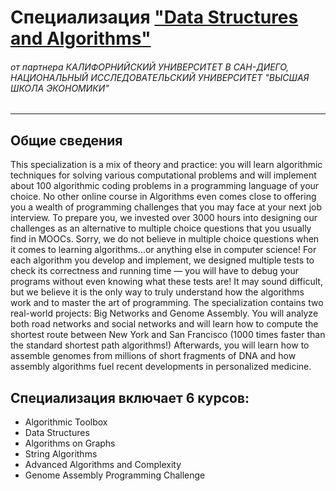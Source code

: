 # Специализация ["Data Structures and Algorithms"](https://www.coursera.org/specializations/data-structures-algorithms)
###### от партнера КАЛИФОРНИЙСКИЙ УНИВЕРСИТЕТ В САН-ДИЕГО, НАЦИОНАЛЬНЫЙ ИССЛЕДОВАТЕЛЬСКИЙ УНИВЕРСИТЕТ "ВЫСШАЯ ШКОЛА ЭКОНОМИКИ"
***
## Общие сведения
This specialization is a mix of theory and practice: you will learn algorithmic techniques for solving various computational problems and will implement about 100 algorithmic coding problems in a programming language of your choice. No other online course in Algorithms even comes close to offering you a wealth of programming challenges that you may face at your next job interview. To prepare you, we invested over 3000 hours into designing our challenges as an alternative to multiple choice questions that you usually find in MOOCs. Sorry, we do not believe in multiple choice questions when it comes to learning algorithms...or anything else in computer science! For each algorithm you develop and implement, we designed multiple tests to check its correctness and running time — you will have to debug your programs without even knowing what these tests are! It may sound difficult, but we believe it is the only way to truly understand how the algorithms work and to master the art of programming. The specialization contains two real-world projects: Big Networks and Genome Assembly. You will analyze both road networks and social networks and will learn how to compute the shortest route between New York and San Francisco (1000 times faster than the standard shortest path algorithms!) Afterwards, you will learn how to assemble genomes from millions of short fragments of DNA and how assembly algorithms fuel recent developments in personalized medicine.

## Специализация включает 6 курсов:
* Algorithmic Toolbox
* Data Structures
* Algorithms on Graphs
* String Algorithms
* Advanced Algorithms and Complexity
* Genome Assembly Programming Challenge